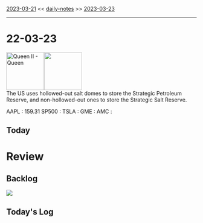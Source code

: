 [2023-03-21](daily_notes/2023-03-21) << [daily-notes](notes/daily-notes.md) >> [2023-03-23](daily_notes/2023-03-23)

---
# 22-03-23
<a href='spotify:album:0NouBnbXRJKFWzm9LwCW0K'><img src='https://i.scdn.co/image/ab67616d0000b273f30a542e495d92362519cf06' alt='Queen II - Queen' height=100></a><img src='https://imgs.xkcd.com/comics/salt_dome.png' height=100>
<br>The US uses hollowed-out salt domes to store the Strategic Petroleum Reserve, and non-hollowed-out ones to store the Strategic Salt Reserve.

AAPL : 159.31 
SP500 : 
TSLA :
GME :
AMC :

## Today



# Review


## Backlog


![](https://i.imgur.com/N8S8mAZ.png)
## Today's Log
